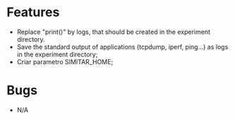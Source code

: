 # Features
* Replace "print()" by logs, that should be created in the experiment directory.
* Save the standard output of applications (tcpdump, iperf, ping...) as logs in the experiment directory;
* Criar parametro SIMITAR_HOME;

# Bugs
* N/A



